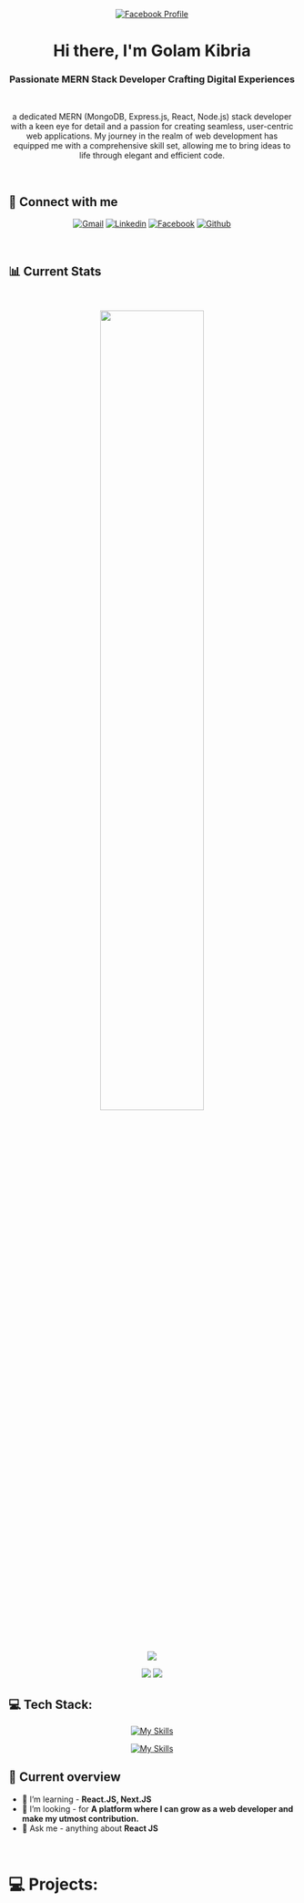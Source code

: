 
<p align="center">
  <a href="https://www.facebook.com/mirhussainmurtaza/">
    <img src="https://i.pinimg.com/originals/bc/87/e5/bc87e5124f8d2cfe810d403adc96ad01.gif" alt="Facebook Profile" />
  </a>
</p>

<h1 align="center">Hi there, I'm Golam Kibria</h1>
<h3 align="center">Passionate MERN Stack Developer Crafting Digital Experiences</h3>

<br />
<p align="center">a dedicated MERN (MongoDB, Express.js, React, Node.js) stack developer with a keen eye for detail and a passion for creating seamless, user-centric web applications. My journey in the realm of web development has equipped me with a comprehensive skill set, allowing me to bring ideas to life through elegant and efficient code.</p>

<br />

## :email: Connect with me
<div align="center">

[![Gmail](https://img.shields.io/badge/gmail-D14836?style=for-the-badge&logo=gmail&logoColor=white)](mailto:uchihai850@gmail.com)
[![Linkedin](https://img.shields.io/badge/linkedin-0A66C2?style=for-the-badge&logo=linkedin&logoColor=white)](https://www.linkedin.com/in/kibria7/)
[![Facebook](https://img.shields.io/badge/facebook-1DA1F2?style=for-the-badge&logo=facebook&logoColor=white)](https://www.facebook.com/kibri7a/)
[![Github](https://img.shields.io/badge/github-1A1F5?style=for-the-badge&logo=github&logoColor=white)](https://github.com/emiya-77)
  
</div>

<br />

## 📊 Current Stats

<br />
<p align="center">
  <img width="60%" src="https://github-readme-streak-stats.herokuapp.com?user=emiya-77&theme=react&hide_border=true&background=0D1117&stroke=0D1117&fire=B2B1CF&sideLabels=98D2EB&currStreakNum=98D2EB&ring=98D2EB&currStreakLabel=98D2EB&sideNums=98D2EB" />
</p>
<div align="center">
  
![](http://github-profile-summary-cards.vercel.app/api/cards/profile-details?username=emiya-77&theme=dark)

![](http://github-profile-summary-cards.vercel.app/api/cards/repos-per-language?username=emiya-77&theme=dark)        ![](http://github-profile-summary-cards.vercel.app/api/cards/stats?username=emiya-77&theme=dark)
  
</div>


## 💻 Tech Stack:
<div align="center">
  
  [![My Skills](https://skillicons.dev/icons?i=mongodb,express,react,nodejs)](https://skillicons.dev)
<br />

  [![My Skills](https://skillicons.dev/icons?i=js,html,css,tailwind,materialui,vite,firebase,vercel,git,github)](https://skillicons.dev)
</div>

## :eyes: Current overview
- 📖 I’m learning - **React.JS, Next.JS**
- 🤝 I’m looking - for  **A platform where I can grow as a web developer and make my utmost contribution.**
- 💬 Ask me - anything about **React JS**

<br />

# 💻 Projects:


